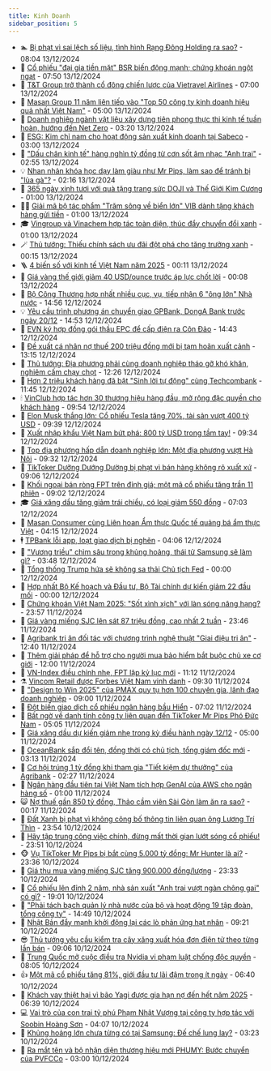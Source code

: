 ```yaml
---
title: Kinh Doanh
sidebar_position: 5
---
```


<!-- dantri-kinh-doanh:START -->
- 🏊 [Bị phạt vì sai lệch số liệu, tình hình Rạng Đông Holding ra sao?](https://dantri.com.vn/kinh-doanh/bi-phat-vi-sai-lech-so-lieu-tinh-hinh-rang-dong-holding-ra-sao-20241213141617087.htm) - 08:04 13/12/2024
- 🦆 [Cổ phiếu &quot;đại gia tiền mặt&quot; BSR biến động mạnh; chứng khoán ngột ngạt](https://dantri.com.vn/kinh-doanh/co-phieu-dai-gia-tien-mat-bsr-bien-dong-manh-chung-khoan-ngot-ngat-20241213133008311.htm) - 07:50 13/12/2024
- 🦄 [T&amp;T Group trở thành cổ đông chiến lược của Vietravel Airlines](https://dantri.com.vn/kinh-doanh/tt-group-tro-thanh-co-dong-chien-luoc-cua-vietravel-airlines-20241213114003960.htm) - 07:00 13/12/2024
- 🌝 [Masan Group 11 năm liên tiếp vào &quot;Top 50 công ty kinh doanh hiệu quả nhất Việt Nam&quot;](https://dantri.com.vn/kinh-doanh/masan-group-11-nam-lien-tiep-vao-top-50-cong-ty-kinh-doanh-hieu-qua-nhat-viet-nam-20241213101526312.htm) - 05:00 13/12/2024
- 💃 [Doanh nghiệp ngành vật liệu xây dựng tiên phong thực thi kinh tế tuần hoàn, hướng đến Net Zero](https://dantri.com.vn/kinh-doanh/doanh-nghiep-nganh-vat-lieu-xay-dung-tien-phong-thuc-thi-kinh-te-tuan-hoan-huong-den-net-zero-20241213100449395.htm) - 03:20 13/12/2024
- 🦏 [ESG: Kim chỉ nam cho hoạt động sản xuất kinh doanh tại Sabeco](https://dantri.com.vn/kinh-doanh/esg-kim-chi-nam-cho-hoat-dong-san-xuat-kinh-doanh-tai-sabeco-20241212142926036.htm) - 03:00 13/12/2024
- 🦩 [&quot;Dấu chân kinh tế&quot; hàng nghìn tỷ đồng từ cơn sốt âm nhạc &quot;Anh trai&quot;](https://dantri.com.vn/kinh-doanh/dau-chan-kinh-te-hang-nghin-ty-dong-tu-con-sot-am-nhac-anh-trai-20241213090649897.htm) - 02:55 13/12/2024
- 💡 [Nhan nhản khóa học dạy làm giàu như Mr Pips, làm sao để tránh bị &quot;lùa gà&quot;?](https://dantri.com.vn/kinh-doanh/nhan-nhan-khoa-hoc-day-lam-giau-nhu-mr-pips-lam-sao-de-tranh-bi-lua-ga-20241211163325451.htm) - 02:16 13/12/2024
- 🌊 [365 ngày xinh tươi với quà tặng trang sức DOJI và Thế Giới Kim Cương](https://dantri.com.vn/kinh-doanh/365-ngay-xinh-tuoi-voi-qua-tang-trang-suc-doji-va-the-gioi-kim-cuong-20241212140220396.htm) - 01:00 13/12/2024
- 🧑‍💻 [Giải mã bộ tác phẩm &quot;Trăm sông về biển lớn&quot; VIB dành tặng khách hàng gửi tiền](https://dantri.com.vn/kinh-doanh/giai-ma-bo-tac-pham-tram-song-ve-bien-lon-vib-danh-tang-khach-hang-gui-tien-20241212205416252.htm) - 01:00 13/12/2024
- 🎓 [Vingroup và Vinachem hợp tác toàn diện, thúc đẩy chuyển đổi xanh](https://dantri.com.vn/kinh-doanh/vingroup-va-vinachem-hop-tac-toan-dien-thuc-day-chuyen-doi-xanh-20241212224044454.htm) - 01:00 13/12/2024
- 🪄 [Thủ tướng: Thiếu chính sách ưu đãi đột phá cho tăng trưởng xanh](https://dantri.com.vn/kinh-doanh/thu-tuong-thieu-chinh-sach-uu-dai-dot-pha-cho-tang-truong-xanh-20241212174152387.htm) - 00:15 13/12/2024
- 🪜 [4 biến số với kinh tế Việt Nam năm 2025](https://dantri.com.vn/kinh-doanh/4-bien-so-voi-kinh-te-viet-nam-nam-2025-20241212140847182.htm) - 00:11 13/12/2024
- 🦄 [Giá vàng thế giới giảm 40 USD/ounce trước áp lực chốt lời](https://dantri.com.vn/kinh-doanh/gia-vang-the-gioi-giam-40-usdounce-truoc-ap-luc-chot-loi-20241213025412433.htm) - 00:08 13/12/2024
- 💯 [Bộ Công Thương hợp nhất nhiều cục, vụ, tiếp nhận 6 &quot;ông lớn&quot; Nhà nước](https://dantri.com.vn/kinh-doanh/bo-cong-thuong-hop-nhat-nhieu-cuc-vu-tiep-nhan-6-ong-lon-nha-nuoc-20241212201352680.htm) - 14:56 12/12/2024
- 💡 [Yêu cầu trình phương án chuyển giao GPBank, DongA Bank trước ngày 20/12](https://dantri.com.vn/kinh-doanh/yeu-cau-trinh-phuong-an-chuyen-giao-gpbank-donga-bank-truoc-ngay-2012-20241212213855678.htm) - 14:53 12/12/2024
- 🧰 [EVN ký hợp đồng gói thầu EPC để cấp điện ra Côn Đảo](https://dantri.com.vn/kinh-doanh/evn-ky-hop-dong-goi-thau-epc-de-cap-dien-ra-con-dao-20241212214325111.htm) - 14:43 12/12/2024
- 🎊 [Đề xuất cá nhân nợ thuế 200 triệu đồng mới bị tạm hoãn xuất cảnh](https://dantri.com.vn/kinh-doanh/de-xuat-ca-nhan-no-thue-200-trieu-dong-moi-bi-tam-hoan-xuat-canh-20241212173210206.htm) - 13:15 12/12/2024
- 🔭 [Thủ tướng: Địa phương phải cùng doanh nghiệp tháo gỡ khó khăn, nghiêm cấm chạy chọt](https://dantri.com.vn/kinh-doanh/thu-tuong-dia-phuong-phai-cung-doanh-nghiep-thao-go-kho-khan-nghiem-cam-chay-chot-20241212182414488.htm) - 12:26 12/12/2024
- 💼 [Hơn 2 triệu khách hàng đã bật &quot;Sinh lời tự động&quot; cùng Techcombank](https://dantri.com.vn/kinh-doanh/hon-2-trieu-khach-hang-da-bat-sinh-loi-tu-dong-cung-techcombank-20241212175955136.htm) - 11:45 12/12/2024
- 🕯 [VinClub hợp tác hơn 30 thương hiệu hàng đầu, mở rộng đặc quyền cho khách hàng](https://dantri.com.vn/kinh-doanh/vinclub-hop-tac-hon-30-thuong-hieu-hang-dau-mo-rong-dac-quyen-cho-khach-hang-20241212164904121.htm) - 09:54 12/12/2024
- 🫣 [Elon Musk thắng lớn: Cổ phiếu Tesla tăng 70%, tài sản vượt 400 tỷ USD](https://dantri.com.vn/kinh-doanh/elon-musk-thang-lon-co-phieu-tesla-tang-70-tai-san-vuot-400-ty-usd-20241212141030578.htm) - 09:39 12/12/2024
- 🤠 [Xuất nhập khẩu Việt Nam bứt phá: 800 tỷ USD trong tầm tay!](https://dantri.com.vn/kinh-doanh/xuat-nhap-khau-viet-nam-but-pha-800-ty-usd-trong-tam-tay-20241212152038213.htm) - 09:34 12/12/2024
- 🌈 [Top địa phương hấp dẫn doanh nghiệp lớn: Một địa phương vượt Hà Nội](https://dantri.com.vn/kinh-doanh/top-dia-phuong-hap-dan-doanh-nghiep-lon-mot-dia-phuong-vuot-ha-noi-20241212161419474.htm) - 09:32 12/12/2024
- 🦅 [TikToker Dưỡng Dướng Dường bị phạt vì bán hàng không rõ xuất xứ](https://dantri.com.vn/kinh-doanh/tiktoker-duong-duong-duong-bi-phat-vi-ban-hang-khong-ro-xuat-xu-20241212130156985.htm) - 09:06 12/12/2024
- 🌁 [Khối ngoại bán ròng FPT trên đỉnh giá; một mã cổ phiếu tăng trần 11 phiên](https://dantri.com.vn/kinh-doanh/khoi-ngoai-ban-rong-fpt-tren-dinh-gia-mot-ma-co-phieu-tang-tran-11-phien-20241212131221364.htm) - 09:02 12/12/2024
- 🎓 [Giá xăng dầu tăng giảm trái chiều, có loại giảm 550 đồng](https://dantri.com.vn/kinh-doanh/gia-xang-dau-tang-giam-trai-chieu-co-loai-giam-550-dong-20241212142952505.htm) - 07:03 12/12/2024
- 📝 [Masan Consumer cùng Liên hoan Ẩm thực Quốc tế quảng bá ẩm thực Việt](https://dantri.com.vn/kinh-doanh/masan-consumer-cung-lien-hoan-am-thuc-quoc-te-quang-ba-am-thuc-viet-20241212104340491.htm) - 04:15 12/12/2024
- 🕴 [TPBank lỗi app, loạt giao dịch bị nghẽn](https://dantri.com.vn/kinh-doanh/tpbank-loi-app-loat-giao-dich-bi-nghen-20241212105431899.htm) - 04:06 12/12/2024
- 🧰 [&quot;Vương triều&quot; chìm sâu trong khủng hoảng, thái tử Samsung sẽ làm gì?](https://dantri.com.vn/kinh-doanh/vuong-trieu-chim-sau-trong-khung-hoang-thai-tu-samsung-se-lam-gi-20241211160334713.htm) - 03:48 12/12/2024
- 🤖 [Tổng thống Trump hứa sẽ không sa thải Chủ tịch Fed](https://dantri.com.vn/kinh-doanh/tong-thong-trump-hua-se-khong-sa-thai-chu-tich-fed-20241209161402598.htm) - 00:00 12/12/2024
- 🤠 [Hợp nhất Bộ Kế hoạch và Đầu tư, Bộ Tài chính dự kiến giảm 22 đầu mối](https://dantri.com.vn/kinh-doanh/hop-nhat-bo-ke-hoach-va-dau-tu-bo-tai-chinh-du-kien-giam-22-dau-moi-20241212093511881.htm) - 00:00 12/12/2024
- 🌮 [Chứng khoán Việt Nam 2025: &quot;Sốt xình xịch&quot; với làn sóng nâng hạng?](https://dantri.com.vn/kinh-doanh/chung-khoan-viet-nam-2025-sot-xinh-xich-voi-lan-song-nang-hang-20241211064721224.htm) - 23:57 11/12/2024
- 🦄 [Giá vàng miếng SJC lên sát 87 triệu đồng, cao nhất 2 tuần](https://dantri.com.vn/kinh-doanh/gia-vang-mieng-sjc-len-sat-87-trieu-dong-cao-nhat-2-tuan-20241212002331007.htm) - 23:46 11/12/2024
- 👺 [Agribank tri ân đối tác với chương trình nghệ thuật &quot;Giai điệu tri ân&quot;](https://dantri.com.vn/kinh-doanh/agribank-tri-an-doi-tac-voi-chuong-trinh-nghe-thuat-giai-dieu-tri-an-20241211190725131.htm) - 12:40 11/12/2024
- 🤗 [Thêm giải pháp để hỗ trợ cho người mua bảo hiểm bắt buộc chủ xe cơ giới](https://dantri.com.vn/kinh-doanh/them-giai-phap-de-ho-tro-cho-nguoi-mua-bao-hiem-bat-buoc-chu-xe-co-gioi-20241211170413908.htm) - 12:00 11/12/2024
- 💪 [VN-Index điều chỉnh nhẹ, FPT lập kỷ lục mới](https://dantri.com.vn/kinh-doanh/vn-index-dieu-chinh-nhe-fpt-lap-ky-luc-moi-20241211171650826.htm) - 11:12 11/12/2024
- ⚗️ [Vincom Retail được Forbes Việt Nam vinh danh](https://dantri.com.vn/kinh-doanh/vincom-retail-duoc-forbes-viet-nam-vinh-danh-20241211155627189.htm) - 09:30 11/12/2024
- 🧠 [&quot;Design to Win 2025&quot; của PMAX quy tụ hơn 100 chuyên gia, lãnh đạo doanh nghiệp](https://dantri.com.vn/kinh-doanh/design-to-win-2025-cua-pmax-quy-tu-hon-100-chuyen-gia-lanh-dao-doanh-nghiep-20241211140023205.htm) - 09:00 11/12/2024
- 🗽 [Đột biến giao dịch cổ phiếu ngân hàng bầu Hiển](https://dantri.com.vn/kinh-doanh/dot-bien-giao-dich-co-phieu-ngan-hang-bau-hien-20241211122929301.htm) - 07:02 11/12/2024
- 🫣 [Bất ngờ về danh tính công ty liên quan đến TikToker Mr Pips Phó Đức Nam](https://dantri.com.vn/kinh-doanh/bat-ngo-ve-danh-tinh-cong-ty-lien-quan-den-tiktoker-mr-pips-pho-duc-nam-20241211114933166.htm) - 05:05 11/12/2024
- 🫣 [Giá xăng dầu dự kiến giảm nhẹ trong kỳ điều hành ngày 12/12](https://dantri.com.vn/kinh-doanh/gia-xang-dau-du-kien-giam-nhe-trong-ky-dieu-hanh-ngay-1212-20241211112453591.htm) - 05:00 11/12/2024
- 🫣 [OceanBank sắp đổi tên, đồng thời có chủ tịch, tổng giám đốc mới](https://dantri.com.vn/kinh-doanh/oceanbank-sap-doi-ten-dong-thoi-co-chu-tich-tong-giam-doc-moi-20241211093321338.htm) - 03:13 11/12/2024
- 💂 [Cơ hội trúng 1 tỷ đồng khi tham gia &quot;Tiết kiệm dự thưởng&quot; của Agribank](https://dantri.com.vn/kinh-doanh/co-hoi-trung-1-ty-dong-khi-tham-gia-tiet-kiem-du-thuong-cua-agribank-20241211090815723.htm) - 02:27 11/12/2024
- 💫 [Ngân hàng đầu tiên tại Việt Nam tích hợp GenAI của AWS cho ngân hàng số](https://dantri.com.vn/kinh-doanh/ngan-hang-dau-tien-tai-viet-nam-tich-hop-genai-cua-aws-cho-ngan-hang-so-20241211073532486.htm) - 01:00 11/12/2024
- 😺 [Nợ thuế gần 850 tỷ đồng, Thảo cầm viên Sài Gòn làm ăn ra sao?](https://dantri.com.vn/kinh-doanh/no-thue-gan-850-ty-dong-thao-cam-vien-sai-gon-lam-an-ra-sao-20241210185234064.htm) - 00:17 11/12/2024
- 🦆 [Đất Xanh bị phạt vì không công bố thông tin liên quan ông Lương Trí Thìn](https://dantri.com.vn/kinh-doanh/dat-xanh-bi-phat-vi-khong-cong-bo-thong-tin-lien-quan-ong-luong-tri-thin-20241211061453717.htm) - 23:54 10/12/2024
- 👀 [Hãy tập trung công việc chính, đừng mất thời gian lướt sóng cổ phiếu!](https://dantri.com.vn/kinh-doanh/hay-tap-trung-cong-viec-chinh-dung-mat-thoi-gian-luot-song-co-phieu-20241210140654928.htm) - 23:51 10/12/2024
- 🐵 [Vụ TikToker Mr Pips bị bắt cùng 5.000 tỷ đồng: Mr Hunter là ai?](https://dantri.com.vn/kinh-doanh/vu-tiktoker-mr-pips-bi-bat-cung-5000-ty-dong-mr-hunter-la-ai-20241210225040155.htm) - 23:36 10/12/2024
- 🤖 [Giá thu mua vàng miếng SJC tăng 900.000 đồng/lượng](https://dantri.com.vn/kinh-doanh/gia-thu-mua-vang-mieng-sjc-tang-900000-dongluong-20241211054254362.htm) - 23:33 10/12/2024
- 💂 [Cổ phiếu lên đỉnh 2 năm, nhà sản xuất &quot;Anh trai vượt ngàn chông gai&quot; có gì?](https://dantri.com.vn/kinh-doanh/co-phieu-len-dinh-2-nam-nha-san-xuat-anh-trai-vuot-ngan-chong-gai-co-gi-20241210150028950.htm) - 19:01 10/12/2024
- 🦆 [&quot;Phải tách bạch quản lý nhà nước của bộ và hoạt động 19 tập đoàn, tổng công ty&quot;](https://dantri.com.vn/kinh-doanh/phai-tach-bach-quan-ly-nha-nuoc-cua-bo-va-hoat-dong-19-tap-doan-tong-cong-ty-20241210213415503.htm) - 14:49 10/12/2024
- 🦅 [Nhật Bản đẩy mạnh khởi động lại các lò phản ứng hạt nhân](https://dantri.com.vn/kinh-doanh/nhat-ban-day-manh-khoi-dong-lai-cac-lo-phan-ung-hat-nhan-20241210123842700.htm) - 09:21 10/12/2024
- 😎 [Thủ tướng yêu cầu kiểm tra cây xăng xuất hóa đơn điện tử theo từng lần bán](https://dantri.com.vn/kinh-doanh/thu-tuong-yeu-cau-kiem-tra-cay-xang-xuat-hoa-don-dien-tu-theo-tung-lan-ban-20241210134608039.htm) - 09:06 10/12/2024
- 🐎 [Trung Quốc mở cuộc điều tra Nvidia vi phạm luật chống độc quyền](https://dantri.com.vn/kinh-doanh/trung-quoc-mo-cuoc-dieu-tra-nvidia-vi-pham-luat-chong-doc-quyen-20241210132735811.htm) - 08:05 10/12/2024
- 👍 [Một mã cổ phiếu tăng 81%, giới đầu tư lãi đậm trong ít ngày](https://dantri.com.vn/kinh-doanh/mot-ma-co-phieu-tang-81-gioi-dau-tu-lai-dam-trong-it-ngay-20241210131616997.htm) - 06:40 10/12/2024
- 🦒 [Khách vay thiệt hại vì bão Yagi được gia hạn nợ đến hết năm 2025](https://dantri.com.vn/kinh-doanh/khach-vay-thiet-hai-vi-bao-yagi-duoc-gia-han-no-den-het-nam-2025-20241210131041599.htm) - 06:39 10/12/2024
- 💻 [Vai trò của con trai tỷ phú Phạm Nhật Vượng tại công ty hợp tác với Soobin Hoàng Sơn](https://dantri.com.vn/kinh-doanh/vai-tro-cua-con-trai-ty-phu-pham-nhat-vuong-tai-cong-ty-hop-tac-voi-soobin-hoang-son-20241210105846452.htm) - 04:07 10/12/2024
- 👺 [Khủng hoảng lớn chưa từng có tại Samsung: Đế chế lung lay?](https://dantri.com.vn/kinh-doanh/khung-hoang-lon-chua-tung-co-tai-samsung-de-che-lung-lay-20241209200100294.htm) - 03:23 10/12/2024
- 🧐 [Ra mắt tên và bộ nhận diện thương hiệu mới PHUMY: Bước chuyển của PVFCCo](https://dantri.com.vn/kinh-doanh/ra-mat-ten-va-bo-nhan-dien-thuong-hieu-moi-phumy-buoc-chuyen-cua-pvfcco-20241210094956667.htm) - 03:00 10/12/2024<!-- dantri-kinh-doanh:END -->
